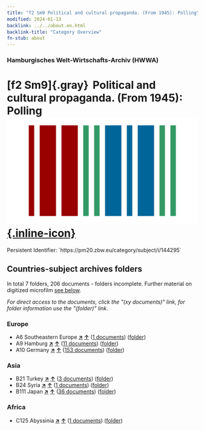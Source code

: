 ```yaml
---
title: "f2 Sm9 Political and cultural propaganda. (From 1945): Polling"
modified: 2024-01-13
backlink: ../../about.en.html
backlink-title: "Category Overview"
fn-stub: about
---
```


### Hamburgisches Welt-Wirtschafts-Archiv (HWWA)

# [f2 Sm9]{.gray}&#8201; Political and cultural propaganda. (From 1945): Polling &#160; [![Wikidata](/images/Wikidata-logo.svg "Wikidata"){.inline-icon}](http://www.wikidata.org/entity/Q104699319)

<div class="hint">Persistent Identifier: `https://pm20.zbw.eu/category/subject/i/144295`</div>







## Countries-subject archives folders







In total 7 folders, 206 documents - folders incomplete. Further material on digitized microfilm [see below](#filmsections).

_For direct access to the documents, click the "(xy documents)" link, for folder information use the "(folder)" link._



### Europe

- A6 Southeastern Europe [**&nearr;**](../../../geo/i/140900/about.en.html "Southeastern Europe (all folders)") [**&uarr;**](../../../geo/about.en.html#A6 "Country category system") (<a href="https://pm20.zbw.eu/iiifview/folder/sh/140900,144295" title="about: Southeastern Europe : Political and cultural propaganda. (From 1945): Polling" target="_blank">1 documents</a>) ([folder](../../../../folder/sh/1409xx/140900/1442xx/144295/about.en.html))
- A9 Hamburg [**&nearr;**](../../../geo/i/140905/about.en.html "Hamburg (all folders)") [**&uarr;**](../../../geo/about.en.html#A9 "Country category system") (<a href="https://pm20.zbw.eu/iiifview/folder/sh/140905,144295" title="about: Hamburg : Political and cultural propaganda. (From 1945): Polling" target="_blank">11 documents</a>) ([folder](../../../../folder/sh/1409xx/140905/1442xx/144295/about.en.html))
- A10 Germany [**&nearr;**](../../../geo/i/126128/about.en.html "Germany (all folders)") [**&uarr;**](../../../geo/about.en.html#A10 "Country category system") (<a href="https://pm20.zbw.eu/iiifview/folder/sh/126128,144295" title="about: Germany : Political and cultural propaganda. (From 1945): Polling" target="_blank">153 documents</a>) ([folder](../../../../folder/sh/1261xx/126128/1442xx/144295/about.en.html))

### Asia

- B21 Turkey [**&nearr;**](../../../geo/i/141111/about.en.html "Turkey (all folders)") [**&uarr;**](../../../geo/about.en.html#B21 "Country category system") (<a href="https://pm20.zbw.eu/iiifview/folder/sh/141111,144295" title="about: Turkey : Political and cultural propaganda. (From 1945): Polling" target="_blank">3 documents</a>) ([folder](../../../../folder/sh/1411xx/141111/1442xx/144295/about.en.html))
- B24 Syria [**&nearr;**](../../../geo/i/141114/about.en.html "Syria (all folders)") [**&uarr;**](../../../geo/about.en.html#B24 "Country category system") (<a href="https://pm20.zbw.eu/iiifview/folder/sh/141114,144295" title="about: Syria : Political and cultural propaganda. (From 1945): Polling" target="_blank">1 documents</a>) ([folder](../../../../folder/sh/1411xx/141114/1442xx/144295/about.en.html))
- B111 Japan [**&nearr;**](../../../geo/i/141272/about.en.html "Japan (all folders)") [**&uarr;**](../../../geo/about.en.html#B111 "Country category system") (<a href="https://pm20.zbw.eu/iiifview/folder/sh/141272,144295" title="about: Japan : Political and cultural propaganda. (From 1945): Polling" target="_blank">36 documents</a>) ([folder](../../../../folder/sh/1412xx/141272/1442xx/144295/about.en.html))

### Africa

- C125 Abyssinia [**&nearr;**](../../../geo/i/141482/about.en.html "Abyssinia (all folders)") [**&uarr;**](../../../geo/about.en.html#C125 "Country category system") (<a href="https://pm20.zbw.eu/iiifview/folder/sh/141482,144295" title="about: Abyssinia : Political and cultural propaganda. (From 1945): Polling" target="_blank">1 documents</a>) ([folder](../../../../folder/sh/1414xx/141482/1442xx/144295/about.en.html))



<a id="filmsections" />













